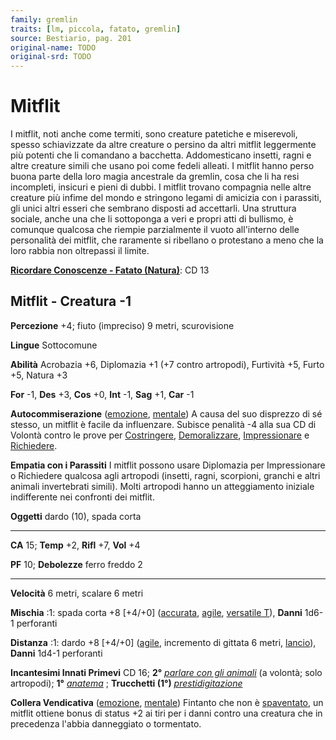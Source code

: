 ```yaml
---
family: gremlin
traits: [lm, piccola, fatato, gremlin]
source: Bestiario, pag. 201
original-name: TODO
original-srd: TODO
---
```


# Mitflit

I mitflit, noti anche come termiti, sono creature patetiche e miserevoli, spesso
schiavizzate da altre creature o persino da altri mitflit leggermente più
potenti che li comandano a bacchetta. Addomesticano insetti, ragni e altre
creature simili che usano poi come fedeli alleati. I mitflit hanno perso buona
parte della loro magia ancestrale da gremlin, cosa che li ha resi incompleti,
insicuri e pieni di dubbi. I mitflit trovano compagnia nelle altre creature più
infime del mondo e stringono legami di amicizia con i parassiti, gli unici altri
esseri che sembrano disposti ad accettarli. Una struttura sociale, anche una che
li sottoponga a veri e propri atti di bullismo, è comunque qualcosa che riempie
parzialmente il vuoto all'interno delle personalità dei mitflit, che raramente
si ribellano o protestano a meno che la loro rabbia non oltrepassi il limite.

**[Ricordare Conoscenze - Fatato (Natura)](/azioni/abilita/ricordare-conoscenze)**:
CD 13

## Mitflit - Creatura -1

**Percezione** +4; fiuto (impreciso) 9 metri, scurovisione

**Lingue** Sottocomune

**Abilità** Acrobazia +6, Diplomazia +1 (+7 contro artropodi), Furtività +5,
Furto +5, Natura +3

**For** -1, **Des** +3, **Cos** +0, **Int** -1, **Sag** +1, **Car** -1

**Autocommiserazione** ([emozione](/tratti/emozione),
[mentale](/tratti/mentale)) A causa del suo disprezzo di sé stesso, un mitflit è
facile da influenzare. Subisce penalità -4 alla sua CD di Volontà contro le
prove per [Costringere](/azioni/costringere),
[Demoralizzare](/azioni/demoralizzare), [Impressionare](/azioni/impressionare) e
[Richiedere](/azioni/richiedere).

**Empatia con i Parassiti** I mitflit possono usare Diplomazia per Impressionare
o Richiedere qualcosa agli artropodi (insetti, ragni, scorpioni, granchi e altri
animali invertebrati simili). Molti artropodi hanno un atteggiamento iniziale
indifferente nei confronti dei mitflit.

**Oggetti** dardo (10), spada corta

---

**CA** 15; **Temp** +2, **Rifl** +7, **Vol** +4

**PF** 10; **Debolezze** ferro freddo 2

---

**Velocità** 6 metri, scalare 6 metri

**Mischia** :1: spada corta +8 \[+4/+0] ([accurata](/tratti/accurata),
[agile](/tratti/agile), [versatile T](/tratti/versatile)), **Danni** 1d6-1
perforanti

**Distanza** :1: dardo +8 \[+4/+0] ([agile](/tratti/agile), incremento di
gittata 6 metri, [lancio](/tratti/lancio)), **Danni** 1d4-1 perforanti

**Incantesimi Innati Primevi** CD 16; **2°**
_[parlare con gli animali](/incantesimi/parlare-con-gli-animali)_ (a volontà;
solo artropodi); **1°** _[anatema](/incantesimi/anatema)_ ; **Trucchetti (1°)**
_[prestidigitazione](/incantesimi/prestidigitazione)_

**Collera Vendicativa** ([emozione](/tratti/emozione),
[mentale](/tratti/mentale)) Fintanto che non è
[spaventato](/condizioni/spaventato), un mitflit ottiene bonus di status +2 ai
tiri per i danni contro una creatura che in precedenza l'abbia danneggiato o
tormentato.
